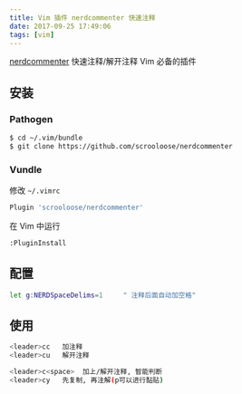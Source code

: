 ```yaml
---
title: Vim 插件 nerdcommenter 快速注释
date: 2017-09-25 17:49:06
tags: [vim]
---
```


[nerdcommenter](https://github.com/scrooloose/nerdcommenter) 快速注释/解开注释
Vim 必备的插件

<!-- more -->
<!-- toc -->
## 安装
### Pathogen
```bash
$ cd ~/.vim/bundle
$ git clone https://github.com/scrooloose/nerdcommenter
```

### Vundle
修改 `~/.vimrc`
```bash
Plugin 'scrooloose/nerdcommenter'
```
在 Vim 中运行
```bash
:PluginInstall
```

## 配置
```bash
let g:NERDSpaceDelims=1     " 注释后面自动加空格"
```

## 使用
```bash
<leader>cc   加注释
<leader>cu   解开注释

<leader>c<space>  加上/解开注释, 智能判断
<leader>cy   先复制, 再注解(p可以进行黏贴)
```
